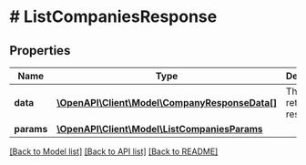 # # ListCompaniesResponse

## Properties

Name | Type | Description | Notes
------------ | ------------- | ------------- | -------------
**data** | [**\OpenAPI\Client\Model\CompanyResponseData[]**](CompanyResponseData.md) | The returned resources |
**params** | [**\OpenAPI\Client\Model\ListCompaniesParams**](ListCompaniesParams.md) |  |

[[Back to Model list]](../../README.md#models) [[Back to API list]](../../README.md#endpoints) [[Back to README]](../../README.md)
